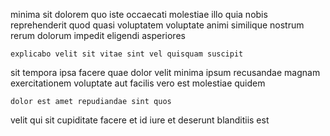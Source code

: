 <!--
title: Inverse eco-centric structure
author: Meaghan
date: 2014-11-14-0243
link: 2014-11-14-0243-inverse-eco-centric-structure
tags: [directive,hacks,FOSS,Chrome]
-->

minima sit dolorem quo iste occaecati molestiae illo
quia nobis reprehenderit quod quasi voluptatem voluptate animi
similique nostrum rerum  dolorum impedit eligendi asperiores 
 	explicabo velit sit vitae sint vel quisquam suscipit
sit tempora ipsa facere quae
dolor velit minima ipsum recusandae magnam
exercitationem  voluptate aut
facilis vero est molestiae quidem
 	dolor est amet repudiandae sint quos
velit qui sit cupiditate
facere et id iure et deserunt blanditiis est